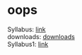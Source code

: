 # oops
Syllabus: <a href="https://drive.google.com/drive/folders/1tD8fCLPtCmXn596C3KKYA3I0XzcGjODI?usp=drive_link">link</a>
<br>
downloads: <a href= "https://drive.google.com/drive/folders/17sPuScY1Sy-lQVjSFZJSGuRKvqqlT7Un?usp=sharing"> downloads</a>
<br>
Syllabus1: <a href="https://drive.google.com/drive/folders/1VfItR4LFW1ABVuzOXdeDw_uEwotdzeoW?usp=sharing">link</a>

